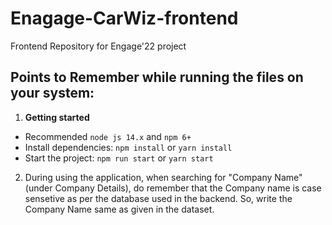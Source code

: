 # Enagage-CarWiz-frontend
Frontend Repository for Engage'22 project

## Points to Remember while running the files on your system:

1. **Getting started**

- Recommended `node js 14.x` and `npm 6+`
- Install dependencies: `npm install` or `yarn install`
- Start the project: `npm run start` or `yarn start`

2. During using the application, when searching for "Company Name" (under Company Details), do remember that the Company name is case sensetive as per the database used in the backend. So, write the Company Name same as given in the dataset.
